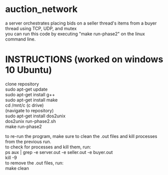 # auction_network
a server orchestrates placing bids on a seller thread's items from a buyer thread using TCP, UDP, and mutex  
you can run this code by executing "make run-phase2" on the linux command line.

# INSTRUCTIONS (worked on windows 10 Ubuntu)
clone repository  
sudo apt-get update  
sudo apt-get install g++  
sudo apt-get install make  
cd /mnt/c (c drive)  
(navigate to repository)  
sudo apt-get install dos2unix  
dos2unix run-phase2.sh  
make run-phase2  
  
to re-run the program, make sure to clean the .out files and kill processes from the previous run.   
to check for processes and kill them, run:  
ps aux | grep -e server.out -e seller.out -e buyer.out  
kill -9 <process id>  
to remove the .out files, run:  
make clean  

